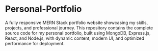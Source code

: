 # Personal-Portfolio
A fully responsive MERN Stack portfolio website showcasing my skills, projects, and professional journey. This repository contains the complete source code for my personal portfolio, built using MongoDB, Express.js, React, and Node.js, with dynamic content, modern UI, and optimized performance for deployment.
